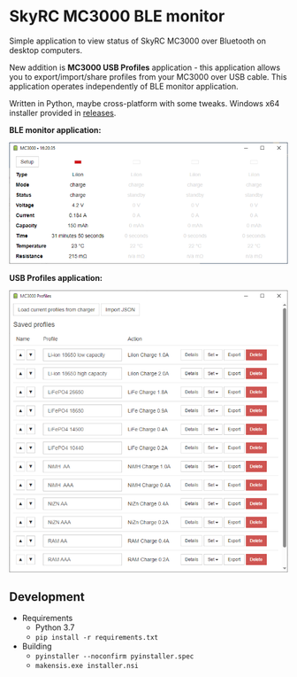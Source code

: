 SkyRC MC3000 BLE monitor
========================

Simple application to view status of SkyRC MC3000 over Bluetooth on desktop computers.

New addition is **MC3000 USB Profiles** application - this application allows you to export/import/share profiles
from your MC3000 over USB cable. This application operates independently of BLE monitor application.

Written in Python, maybe cross-platform with some tweaks.
Windows x64 installer provided in [releases](https://github.com/kolinger/skyrc-mc3000/releases).

**BLE monitor application:**

![monitor](resources/monitor.png)


**USB Profiles application:**

![profiles](resources/profiles.png)

Development
-----------

- Requirements
  - Python 3.7
  - `pip install -r requirements.txt`
- Building
  - `pyinstaller --noconfirm pyinstaller.spec`
  - `makensis.exe installer.nsi`
